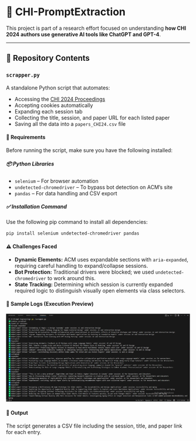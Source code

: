 # 📄 CHI-PromptExtraction

This project is part of a research effort focused on understanding **how CHI 2024 authors use generative AI tools like ChatGPT and GPT-4**.

---

## 📂 Repository Contents

### `scrapper.py`
A standalone Python script that automates:
- Accessing the [CHI 2024 Proceedings](https://dl.acm.org/doi/proceedings/10.1145/3613904)
- Accepting cookies automatically
- Expanding each session tab
- Collecting the title, session, and paper URL for each listed paper
- Saving all the data into a `papers_CHI24.csv` file
  
#### 🔧 Requirements

Before running the script, make sure you have the following installed:

##### 📦 Python Libraries
- `selenium` – For browser automation
- `undetected-chromedriver` – To bypass bot detection on ACM’s site
- `pandas` – For data handling and CSV export

##### ✅ Installation Command

Use the following pip command to install all dependencies:

```bash
pip install selenium undetected-chromedriver pandas
```

#### ⚠️ Challenges Faced

- **Dynamic Elements:** ACM uses expandable sections with `aria-expanded`, requiring careful handling to expand/collapse sessions.
- **Bot Protection:** Traditional drivers were blocked; we used `undetected-chromedriver` to work around this.
- **State Tracking:** Determining which session is currently expanded required logic to distinguish visually open elements via class selectors.

#### 🧪 Sample Logs (Execution Preview)

![Scraping Log](screenshot_scraping_logs.png)

#### 💾 Output

The script generates a CSV file including the session, title, and paper link for each entry.
